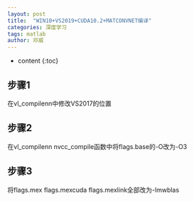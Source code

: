 ```yaml
---
layout: post
title:  "WIN10+VS2019+CUDA10.2+MATCONVNET编译"
categories: 深度学习
tags: matlab
author: 邓威
---
```


* content
{:toc}

## 步骤1
在vl_compilenn中修改VS2017的位置
## 步骤2
在vl_compilenn nvcc_compile函数中将flags.base的-O改为-O3
## 步骤3
将flags.mex flags.mexcuda flags.mexlink全部改为-lmwblas
